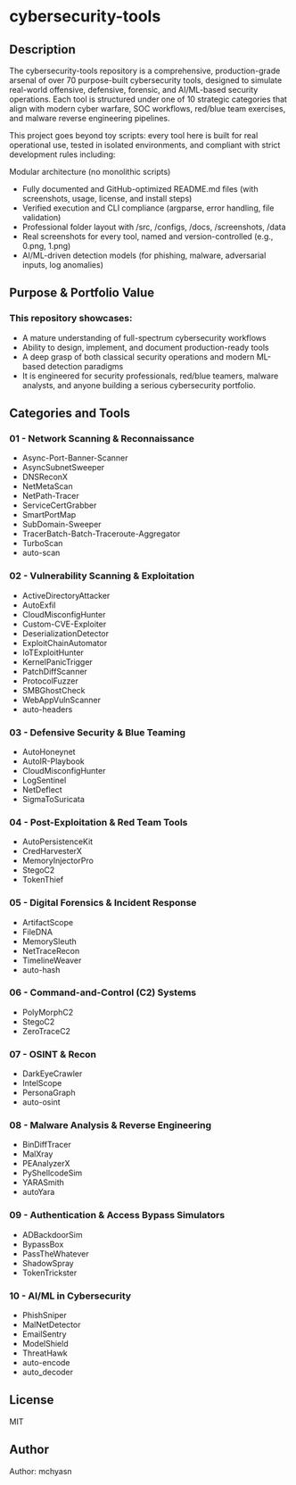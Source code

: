 # cybersecurity-tools

## Description

The cybersecurity-tools repository is a comprehensive, production-grade arsenal of over 70 purpose-built cybersecurity tools, designed to simulate real-world offensive, defensive, forensic, and AI/ML-based security operations. Each tool is structured under one of 10 strategic categories that align with modern cyber warfare, SOC workflows, red/blue team exercises, and malware reverse engineering pipelines.

This project goes beyond toy scripts: every tool here is built for real operational use, tested in isolated environments, and compliant with strict development rules including:

Modular architecture (no monolithic scripts)

- Fully documented and GitHub-optimized README.md files (with screenshots, usage, license, and install steps)
- Verified execution and CLI compliance (argparse, error handling, file validation)
- Professional folder layout with /src, /configs, /docs, /screenshots, /data
- Real screenshots for every tool, named and version-controlled (e.g., 0.png, 1.png)
- AI/ML-driven detection models (for phishing, malware, adversarial inputs, log anomalies)

## Purpose & Portfolio Value

### This repository showcases:

- A mature understanding of full-spectrum cybersecurity workflows
- Ability to design, implement, and document production-ready tools
- A deep grasp of both classical security operations and modern ML-based detection paradigms
- It is engineered for security professionals, red/blue teamers, malware analysts, and anyone building a serious cybersecurity portfolio.

## Categories and Tools

### 01 - Network Scanning & Reconnaissance
- Async-Port-Banner-Scanner
- AsyncSubnetSweeper
- DNSReconX
- NetMetaScan
- NetPath-Tracer
- ServiceCertGrabber
- SmartPortMap
- SubDomain-Sweeper
- TracerBatch-Batch-Traceroute-Aggregator
- TurboScan
- auto-scan

### 02 - Vulnerability Scanning & Exploitation
- ActiveDirectoryAttacker
- AutoExfil
- CloudMisconfigHunter
- Custom-CVE-Exploiter
- DeserializationDetector
- ExploitChainAutomator
- IoTExploitHunter
- KernelPanicTrigger
- PatchDiffScanner
- ProtocolFuzzer
- SMBGhostCheck
- WebAppVulnScanner
- auto-headers

### 03 - Defensive Security & Blue Teaming
- AutoHoneynet
- AutoIR-Playbook
- CloudMisconfigHunter
- LogSentinel
- NetDeflect
- SigmaToSuricata

### 04 - Post-Exploitation & Red Team Tools
- AutoPersistenceKit
- CredHarvesterX
- MemoryInjectorPro
- StegoC2
- TokenThief

### 05 - Digital Forensics & Incident Response
- ArtifactScope
- FileDNA
- MemorySleuth
- NetTraceRecon
- TimelineWeaver
- auto-hash

### 06 - Command-and-Control (C2) Systems
- PolyMorphC2
- StegoC2
- ZeroTraceC2

### 07 - OSINT & Recon
- DarkEyeCrawler
- IntelScope
- PersonaGraph
- auto-osint

### 08 - Malware Analysis & Reverse Engineering
- BinDiffTracer
- MalXray
- PEAnalyzerX
- PyShellcodeSim
- YARASmith
- autoYara

### 09 - Authentication & Access Bypass Simulators
- ADBackdoorSim
- BypassBox
- PassTheWhatever
- ShadowSpray
- TokenTrickster

### 10 - AI/ML in Cybersecurity
- PhishSniper
- MalNetDetector
- EmailSentry
- ModelShield
- ThreatHawk
- auto-encode
- auto_decoder

## License
MIT

## Author
Author: mchyasn
